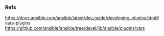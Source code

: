 ### Refs

https://docs.ansible.com/ansible/latest/dev_guide/developing_plugins.html#vars-plugins
https://github.com/ansible/ansible/tree/devel/lib/ansible/plugins/vars
